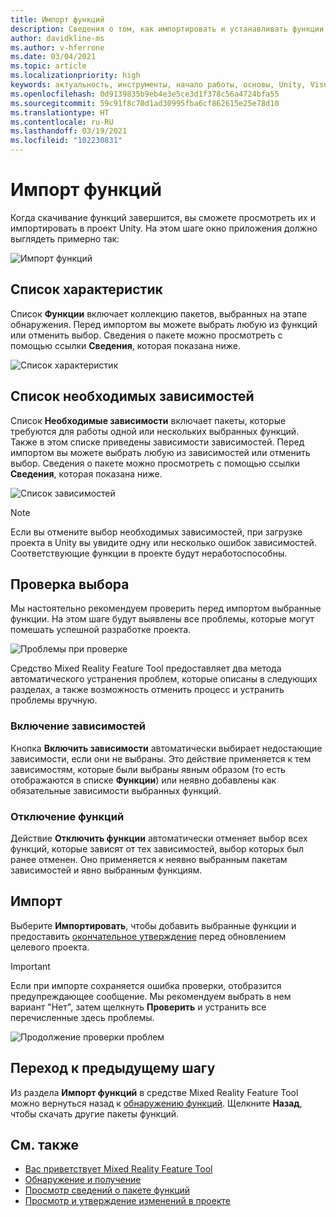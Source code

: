 ```yaml
---
title: Импорт функций
description: Сведения о том, как импортировать и устанавливать функции из средства Mixed Reality Feature Tool для разработки для HoloLens и смешанной реальности.
author: davidkline-ms
ms.author: v-hferrone
ms.date: 03/04/2021
ms.topic: article
ms.localizationpriority: high
keywords: актуальность, инструменты, начало работы, основы, Unity, Visual Studio, набор средств, гарнитура смешанной реальности, гарнитура Windows Mixed Reality, гарнитура виртуальной реальности, установка, Windows, HoloLens, эмулятор, Unreal, OpenXR
ms.openlocfilehash: 0d9139835b9eb4e3e5ce3d1f378c56a4724bfa55
ms.sourcegitcommit: 59c91f8c70d1ad30995fba6cf862615e25e78d10
ms.translationtype: HT
ms.contentlocale: ru-RU
ms.lasthandoff: 03/19/2021
ms.locfileid: "102230831"
---
```

# <a name="importing-features"></a>Импорт функций

Когда скачивание функций завершится, вы сможете просмотреть их и импортировать в проект Unity. На этом шаге окно приложения должно выглядеть примерно так:

![Импорт функций](images/FeatureToolImport.png)

## <a name="features-list"></a>Список характеристик

Список **Функции** включает коллекцию пакетов, выбранных на этапе обнаружения. Перед импортом вы можете выбрать любую из функций или отменить выбор. Сведения о пакете можно просмотреть с помощью ссылки **Сведения**, которая показана ниже.

![Список характеристик](images/FeaturesList.png)

## <a name="required-dependencies-list"></a>Список необходимых зависимостей

Список **Необходимые зависимости** включает пакеты, которые требуются для работы одной или нескольких выбранных функций. Также в этом списке приведены зависимости зависимостей. Перед импортом вы можете выбрать любую из зависимостей или отменить выбор. Сведения о пакете можно просмотреть с помощью ссылки **Сведения**, которая показана ниже.

![Список зависимостей](images/RequiredDependencyList.png)

> [!NOTE]
> Если вы отмените выбор необходимых зависимостей, при загрузке проекта в Unity вы увидите одну или несколько ошибок зависимостей. Соответствующие функции в проекте будут неработоспособны.

## <a name="validating-selections"></a>Проверка выбора

Мы настоятельно рекомендуем проверить перед импортом выбранные функции. На этом шаге будут выявлены все проблемы, которые могут помешать успешной разработке проекта.

![Проблемы при проверке](images/ValidationIssues.png)

Средство Mixed Reality Feature Tool предоставляет два метода автоматического устранения проблем, которые описаны в следующих разделах, а также возможность отменить процесс и устранить проблемы вручную.

### <a name="enable-dependencies"></a>Включение зависимостей

Кнопка **Включить зависимости** автоматически выбирает недостающие зависимости, если они не выбраны. Это действие применяется к тем зависимостям, которые были выбраны явным образом (то есть отображаются в списке **Функции**) или неявно добавлены как обязательные зависимости выбранных функций.

### <a name="disable-features"></a>Отключение функций

Действие **Отключить функции** автоматически отменяет выбор всех функций, которые зависят от тех зависимостей, выбор которых был ранее отменен. Оно применяется к неявно выбранным пакетам зависимостей и явно выбранным функциям.

## <a name="importing"></a>Импорт

Выберите **Импортировать**, чтобы добавить выбранные функции и предоставить [окончательное утверждение](reviewing-changes.md) перед обновлением целевого проекта.

> [!IMPORTANT]
> Если при импорте сохраняется ошибка проверки, отобразится предупреждающее сообщение. Мы рекомендуем выбрать в нем вариант "Нет", затем щелкнуть **Проверить** и устранить все перечисленные здесь проблемы.
>
> ![Продолжение проверки проблем](images/ValidationContinueAnyway.png)

## <a name="going-back-to-the-previous-step"></a>Переход к предыдущему шагу

Из раздела **Импорт функций** в средстве Mixed Reality Feature Tool можно вернуться назад к [обнаружению функций](discovering-features.md). Щелкните **Назад**, чтобы скачать другие пакеты функций.

## <a name="see-also"></a>См. также

- [Вас приветствует Mixed Reality Feature Tool](welcome-to-mr-feature-tool.md)
- [Обнаружение и получение](discovering-features.md)
- [Просмотр сведений о пакете функций](viewing-package-details.md)
- [Просмотр и утверждение изменений в проекте](reviewing-changes.md)